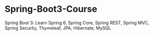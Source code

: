 # Spring-Boot3-Course
Spring Boot 3: Learn Spring 6, Spring Core, Spring REST, Spring MVC, Spring Security, Thymeleaf, JPA, Hibernate, MySQL
